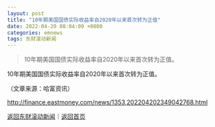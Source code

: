```yaml
---
layout: post
title: "10年期美国国债实际收益率自2020年以来首次转为正值"
date: 2022-04-20 08:04:09 +0800
categories: emnews
tags: 东财滚动新闻
---
```

> 10年期美国国债实际收益率自2020年以来首次转为正值。

<p>10年期美国国债实际收益率自2020年以来首次转为正值。</p><p class="em_media">（文章来源：哈富资讯）</p>

<http://finance.eastmoney.com/news/1353,202204202349042768.html>

[返回东财滚动新闻](//finews.withounder.com/emnews/)｜[返回首页](//finews.withounder.com/)
